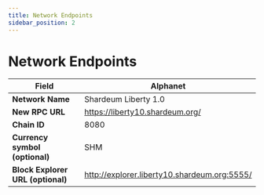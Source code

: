 ```yaml
---
title: Network Endpoints
sidebar_position: 2
---
```


# Network Endpoints

| **Field**                         	| **Alphanet**               	
|-----------------------------------	|----------------------------
| **Network Name**                  	| Shardeum Liberty 1.0      	
| **New RPC URL**                   	| https://liberty10.shardeum.org/                     
| **Chain ID**                      	| 8080                        	
| **Currency symbol (optional)**    	| SHM                       	
| **Block Explorer URL (optional)** 	| http://explorer.liberty10.shardeum.org:5555/ 	
